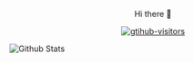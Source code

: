<p align="center">Hi there 👋</p>


<p align="center">
    <a href="https://github.com/Charmve/computer-vision-in-action">
        <img src="https://komarev.com/ghpvc/?username=Letian-stu&label=Visitors&color=red&style=flat&logo=github" alt="gtihub-visitors" />
    </a>
</p>


![Github Stats](https://github-readme-stats.vercel.app/api?username=Letian-stu&show_icons=true&theme=dark&count_private=true)



